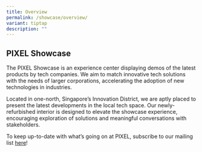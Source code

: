 ```yaml
---
title: Overview
permalink: /showcase/overview/
variant: tiptap
description: ""
---
```

<h2><strong>PIXEL Showcase</strong></h2>
<p>The PIXEL Showcase is an experience center displaying demos of the latest
products by tech companies. We aim to match innovative tech solutions with
the needs of larger corporations, accelerating the adoption of new technologies
in industries.</p>
<p></p>
<p>Located in one-north, Singapore’s Innovation District, we are aptly placed
to present the latest developments in the local tech space. Our newly-refurbished
interior is designed to elevate the showcase experience, encouraging exploration
of solutions and meaningful conversations with stakeholders.</p>
<p></p>
<p>To keep up-to-date with what’s going on at PIXEL, subscribe to our mailing
list <a href="https://form.gov.sg/62ac4193b8365500125bd367?_gl=1*fu3w82*_ga*MTc4NjMxOTMzMC4xNzEwODM1OTk4*_ga_Y5HE8VNXS1*MTcyMTA5OTQ1MC4yLjEuMTcyMTA5OTQ1OS41MS4wLjA." rel="noopener noreferrer nofollow" target="_blank">here</a>!</p>